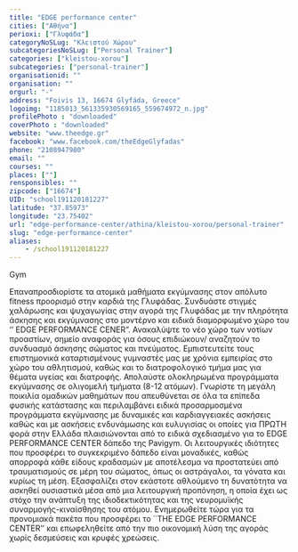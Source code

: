 ```yaml
---
title: "EDGE performance center"
cities: ["Αθήνα"]
perioxi: ["Γλυφάδα"]
categoryNoSLug: "Κλειστού Χώρου"
subcategoriesNoSLug: ["Personal Trainer"]
categories: ["kleistou-xorou"]
subcategories: ["personal-trainer"]
organisationid: ""
organisation: ""
orgurl: "-"
address: "Foivis 13, 16674 Glyfáda, Greece"
logoimg: "1185013_561335930569165_559674972_n.jpg"
profilePhoto : "downloaded"
coverPhoto : "downloaded"
website: "www.theedge.gr"
facebook: "www.facebook.com/theEdgeGlyfadas"
phone: "2108947980"
email: ""
courses: ""
places: [""]
rensponsibles: ""
zipcode: ["16674"]
UID: "school191120181227"
latitude: "37.85973"
longitude: "23.75402"
url: "edge-performance-center/athina/kleistou-xorou/personal-trainer"
slug: "edge-performance-center"
aliases:
    - /school191120181227
---
```



Gym

Eπαναπροσδιορίστε τα ατομικά μαθήματα εκγύμνασης στον απόλυτο fitness προορισμό στην καρδιά της Γλυφάδας. Συνδυάστε στιγμές χαλάρωσης και ψυχαγωγίας στην αγορά της Γλυφάδας με την πληρότητα άσκησης και εκγύμνασης στο μοντέρνο και ειδικά διαμορφωμένο χώρο του ‘’ EDGE PERFORMANCE CENER”. Ανακαλύψτε το νέο χώρο των νοτίων προαστίων, σημείο αναφοράς για όσους επιδιώκουν/ αναζητούν το συνδυασμό άσκησης σώματος και πνεύματος. Εμπιστευτείτε τους επιστημονικά καταρτισμένους γυμναστές μας με χρόνια εμπειρίας στο χώρο του αθλητισμού, καθώς και το διατροφολογικό τμήμα μας για θέματα υγείας και διατροφής. Απολαύστε ολοκληρωμένα προγράμματα εκγύμνασης σε ολιγομελή τμήματα (8-12 ατόμων). Γνωρίστε τη μεγάλη ποικιλία ομαδικών μαθημάτων που απευθύνεται σε όλα τα επίπεδα φυσικής κατάστασης και περιλαμβάνει ειδικά προσαρμοσμένα προγράμματα εκγύμνασης με δυναμικές και καρδιαγγειακές ασκήσεις καθώς και με ασκήσεις ενδυνάμωσης και ευλυγισίας οι οποίες για ΠΡΩΤΗ φορά στην Ελλάδα πλαισιώνονται από το ειδικά σχεδιασμένο για το EDGE PERFORMANCE CENTER δάπεδο της Pavigym. Οι λειτουργικές ιδιότητες που προσφέρει το συγκεκριμένο δάπεδο είναι μοναδικές, καθώς απορροφά κάθε είδους κραδασμών με αποτέλεσμα να προστατεύει από τραυματισμούς σε μέρη του σώματος, όπως οι αστράγαλοι, τα γόνατα και κυρίως τη μέση. Εξασφαλίζει στον εκάστοτε αθλούμενο τη δυνατότητα να ασκηθεί ουσιαστικά μέσα από μια λειτουργική προπόνηση, η οποία έχει ως στόχο την ανάπτυξη της ιδιοδεκτικότητας και της νευρομυϊκής συναρμογής-κιναίσθησης του ατόμου. Ενημερωθείτε τώρα για τα προνομιακά πακέτα που προσφέρει το ΄΄THE EDGE PERFORMANCE CENTER‘’ και επωφεληθείτε από την πιο οικονομική λύση της αγοράς χωρίς δεσμεύσεις και κρυφές χρεώσεις.